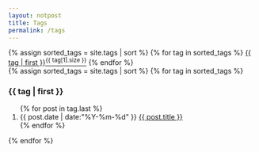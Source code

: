 ```yaml
---
layout: notpost
title: Tags
permalink: /tags
---
```


<section class="container">
  <div class="list-tags">
    <div>
      {% assign sorted_tags = site.tags | sort %}
      {% for tag in sorted_tags %}
        <a href="#{{ tag[0] }}">{{ tag | first }}<sup>{{ tag[1].size }}</sup></a>
      {% endfor %}
    </div>
  </div>
</section>

<section class="container">
  {% assign sorted_tags = site.tags | sort %}
  {% for tag in sorted_tags %}
  <h3>{{ tag | first }}</h3>
  <ol class="items-list" id="{{ tag[0] }}">
    {% for post in tag.last %}
    <li class="items-list-item">
      <span class="items-list-meta">{{ post.date | date:"%Y-%m-%d" }}</span>
      <a class="items-list-name" href="{{ site.baseurl }}{{ post.url }}">{{ post.title }}</a>
    </li>
    {% endfor %}
  </ol>
  {% endfor %}
</section>

